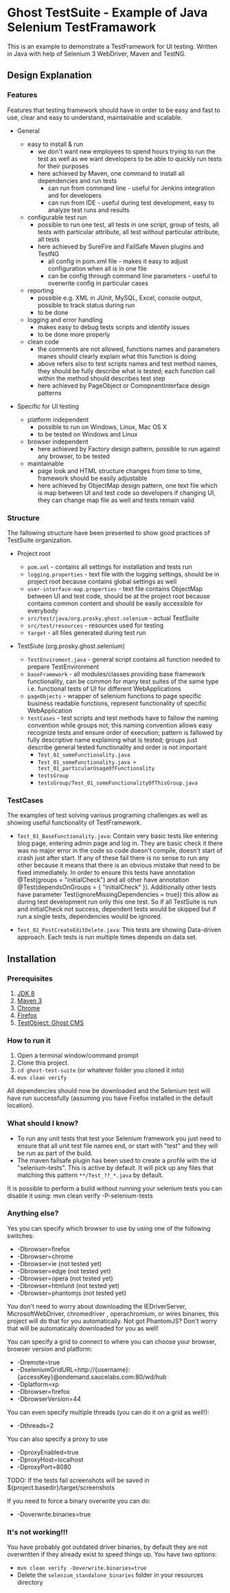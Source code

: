 Ghost TestSuite - Example of Java Selenium TestFramawork
=======================

This is an example to demonstrate a TestFramework for UI testing. Written in Java with help of Selenium 3 WebDriver, Maven and TestNG.

## Design Explanation

### Features
Features that testing framework should have in order to be easy and fast to use, clear and easy to understand, maintainable and scalable.

* General
  * easy to install & run
    - we don't want new employees to spend hours trying to run the test as well as we want developers to be able to quickly run tests for their purposes
    - here achieved by Maven, one command to install all dependencies and run tests
      - can run from command line - useful for Jenkins integration and for developers
      - can run from IDE - useful during test development, easy to analyze test runs and results 
  * configurable test run 
    - possible to run one test, all tests in one script, group of tests, all tests with particular attribute, all test without particular attribute, all tests
    - here achieved by SureFire and FailSafe Maven plugins and TestNG
      - all config in pom.xml file - makes it easy to adjust configuration when all is in one file
      - can be config through command line parameters - useful to overwrite config in particular cases
  * reporting 
    - possible e.g. XML in JUnit, MySQL, Excel, console output, possible to track status during run
    - to be done
  * logging and error handling 
    - makes easy to debug tests scripts and identify issues
    - to be done more properly
  * clean code 
    - the comments are not allowed, functions names and parameters manes should clearly explain what this function is doing
    - above refers also to test scripts names and test method names, they should be fully describe what is tested; each function call within the method should describes test step
    - here achieved by PageObject or ComopnentInterface design patterns 
  
* Specific for UI testing
  * platform independent 
    - possible to run on Windows, Linux, Mac OS X
    - to be tested on Windows and Linux
  * browser independent
    - here achieved by Factory design pattern, possible to run against any browser, to be tested
  * maintainable 
    - page look and HTML structure changes from time to time, framework should be easily adjustable
    - here achieved by ObjectMap design pattern, one text file which is map between UI and test code so developers if changing UI, they can change map file as well and tests remain valid

### Structure
The fallowing structure have been presented to show good practices of TestSuite organization.

* Project root
  * `pom.xml` - contains all settings for installation and tests run
  * `logging.properties` - text file with the logging settings, should be in project root because contains global settings as well
  * `user-interface-map.properties` - text file contains ObjectMap between UI and test code, should be at the project root because contains common content and should be easily accessible for everybody
  * `src/test/java/org.prosky.ghost.selenium` - actual TestSuite
  * `src/test/resources` - resources used for testing
  * `target` - all files generated during test run
 
* TestSiute (org.prosky.ghost.selenium)
  * `TestEnviroment.java` - general script contains all function needed to prepare TestEnvironment
  * `baseFramework` - all modules/classes providing base framework functionality, can be common for many test suites of the same type i.e. functional tests of UI for different WebApplications
  * `pageObjects` - wrapper of selenium functions to page specific business readable functions, represent  functionality of specific WebApplication
  * `testCases` - test scripts and test methods have to fallow the naming convention while groups not; this naming convention allows easy recognize tests and ensure order of execution; pattern is fallowed by fully descriptive name explaining what is tested; groups just describe general tested functionality and order is not important
    * `Test_01_someFunctionality.java`
    * `Test_01_someFunctionality.java > test_01_particularUsageOfFunctionality`
    * `testsGroup`
    * `testsGroup/Test_01_someFunctionalityOfThisGroup.java`
    
### TestCases
The examples of test solving various programing challenges as well as showing useful functionality of TestFramework.

* `Test_01_BaseFunctionality.java`:
    Contain very basic tests like entering blog page, entering admin page and log in. They are basic check it there was no major error in the code so code doesn't compile, doesn't start of crash just after start. If any of these fail there is no sense to run any other because it means that there is an obvious mistake that need to be fixed immediately. In order to ensure this tests have annotation @Test(groups = "initialCheck") and all other have annotation @Test(dependsOnGroups = { "initialCheck" }). Additionally other tests have parameter Test(ignoreMissingDependencies = true}) this allow as during test development run only this one test. So if all TestSuite is run and initialCheck not success, dependent tests would be skipped but if run a single tests, dependencies would be ignored.

* `Test_02_PostCreateEditDelete.java`:
    This tests are showing Data-driven approach. Each tests is run multiple times depends on data set.


## Installation

### Prerequisites

1. [JDK 8](http://www.oracle.com/technetwork/java/javase/downloads/index.html)
2. [Maven 3](https://maven.apache.org/download.cgi)
3. [Chrome](https://www.google.com/chrome/browser/desktop/index.html)
4. [Firefox](https://www.mozilla.org/en-US/firefox/new/)
5. [TestObject: Ghost CMS](https://github.com/prosky-pmaj/ghost-cms)

### How to run it

1. Open a terminal window/command prompt
2. Clone this project.
3. `cd ghost-test-suite` (or whatever folder you cloned it into)
4. `mvn clean verify`

All dependencies should now be downloaded and the Selenium test will have run successfully (assuming you have Firefox installed in the default location).

### What should I know?

- To run any unit tests that test your Selenium framework you just need to ensure that all unit test file names end, or start with "test" and they will be run as part of the build.
- The maven failsafe plugin has been used to create a profile with the id "selenium-tests".  This is active by default. It will pick up any files that matching this pattern `**/Test_??_*.java` by default.

It is possible to perform a build without running your selenium tests you can disable it using:
		mvn clean verify -P-selenium-tests

### Anything else?

Yes you can specify which browser to use by using one of the following switches:

- -Dbrowser=firefox
- -Dbrowser=chrome
- -Dbrowser=ie (not tested yet)
- -Dbrowser=edge (not tested yet)
- -Dbrowser=opera (not tested yet)
- -Dbrowser=htmlunit (not tested yet)
- -Dbrowser=phantomjs (not tested yet)

You don't need to worry about downloading the IEDriverServer, MicrosoftWebDriver, chromedriver , operachromium, or wires binaries, this project will do that for you automatically. Not got PhantomJS? Don't worry that will be automatically downloaded for you as well!

You can specify a grid to connect to where you can choose your browser, browser version and platform:

- -Dremote=true 
- -DseleniumGridURL=http://{username}:{accessKey}@ondemand.saucelabs.com:80/wd/hub 
- -Dplatform=xp 
- -Dbrowser=firefox 
- -DbrowserVersion=44

You can even specify multiple threads (you can do it on a grid as well!):

- -Dthreads=2

You can also specify a proxy to use

- -DproxyEnabled=true
- -DproxyHost=localhost
- -DproxyPort=8080

TODO: If the tests fail screenshots will be saved in ${project.basedir}/target/screenshots

If you need to force a binary overwrite you can do:

- -Doverwrite.binaries=true


### It's not working!!!

You have probably got outdated driver binaries, by default they are not overwritten if they already exist to speed things up.  You have two options:

- `mvn clean verify -Doverwrite.binaries=true`
- Delete the `selenium_standalone_binaries` folder in your resources directory
